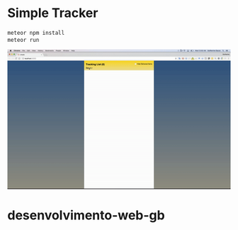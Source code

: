 # Simple Tracker
```
meteor npm install
meteor run
```

![screenshot](sample.gif)
# desenvolvimento-web-gb
